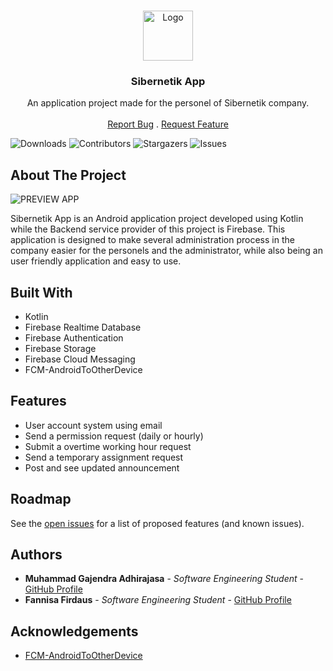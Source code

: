 <br/>
<p align="center">
  <a href="https://github.com/ezmoneysniperx/Sibernetik_App">
    <img src="https://media-exp1.licdn.com/dms/image/C560BAQF3nXJAgpZhiA/company-logo_200_200/0/1601893438560?e=2147483647&v=beta&t=F17h2ZI1z8R6za_QXW4BXmDJioClU4p2_ojPPl9Gk70" alt="Logo" width="80" height="80">
  </a>

  <h3 align="center">Sibernetik App</h3>

<p align="center">
    An application project made for the personel of Sibernetik company.
    <br/>
    <br/>
    <a href="https://github.com/ezmoneysniperx/Sibernetik_App/issues">Report Bug</a>
    .
    <a href="https://github.com/ezmoneysniperx/Sibernetik_App/issues">Request Feature</a>
  </p>
</p>


![Downloads](https://img.shields.io/github/downloads/ezmoneysniperx/Sibernetik_App/) ![Contributors](https://img.shields.io/github/contributors/ezmoneysniperx/Sibernetik_App?color=dark-green) ![Stargazers](https://img.shields.io/github/stars/ezmoneysniperx/Sibernetik_App?style=social) ![Issues](https://img.shields.io/github/issues/ezmoneysniperx/Sibernetik_App) 


## About The Project

![PREVIEW APP](https://user-images.githubusercontent.com/76488381/190408801-4d8bb3ad-b0a2-4673-a491-56f0ca06e1b9.png)


Sibernetik App is an Android application project developed using Kotlin while the Backend service provider of this project is Firebase. This application is designed to make several administration process in the company easier for the personels and the administrator, while also being an user friendly application and easy to use.

## Built With

* Kotlin
* Firebase Realtime Database
* Firebase Authentication
* Firebase Storage
* Firebase Cloud Messaging
* FCM-AndroidToOtherDevice

## Features

* User account system using email
* Send a permission request (daily or hourly)
* Submit a overtime working hour request
* Send a temporary assignment request
* Post and see updated announcement

## Roadmap

See the [open issues](https://github.com/ezmoneysniperx/Sibernetik_App/issues) for a list of proposed features (and known issues).

## Authors

* **Muhammad Gajendra Adhirajasa** - *Software Engineering Student* - [GitHub Profile](https://github.com/ezmoneysniperx)
* **Fannisa Firdaus** - *Software Engineering Student* - [GitHub Profile](https://github.com/FannisaF)

## Acknowledgements

* [FCM-AndroidToOtherDevice](https://github.com/DavidBarbaran/FCM-AndroidToOtherDevice)

